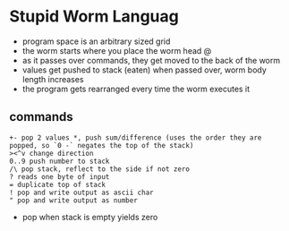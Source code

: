 # Stupid Worm Languag
- program space is an arbitrary sized grid
- the worm starts where you place the worm head @
- as it passes over commands, they get moved to the back of the worm
- values get pushed to stack (eaten) when passed over, worm body length increases
- the program gets rearranged every time the worm executes it

## commands
```
+- pop 2 values *, push sum/difference (uses the order they are popped, so `0 -` negates the top of the stack)
><^v change direction
0..9 push number to stack
/\ pop stack, reflect to the side if not zero
? reads one byte of input
= duplicate top of stack
! pop and write output as ascii char
" pop and write output as number
```
* pop when stack is empty yields zero
